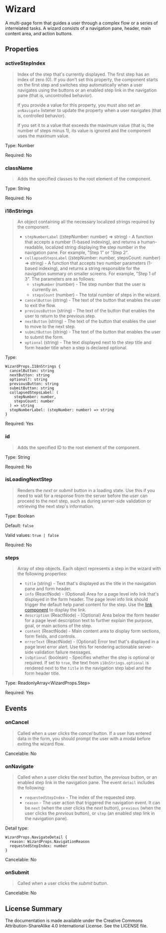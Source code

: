 # Wizard

A multi-page form that guides a user through a complex flow or a series of interrelated tasks. A wizard consists of a navigation pane, header, main content area, and action buttons.



## Properties



### activeStepIndex

> Index of the step that's currently displayed. The first step has an index of zero (0).
> If you don't set this property, the component starts on the first step and switches step automatically
> when a user navigates using the buttons or an enabled step link in the navigation pane (that is, uncontrolled behavior).
> 
> If you provide a value for this property, you must also set an `onNavigate` listener to update the property when
> a user navigates (that is, controlled behavior).
> 
> If you set it to a value that exceeds the maximum value (that is, the number of steps minus 1), its value is ignored and the component uses the maximum value.
> 

Type: Number

Required: No


### className

> Adds the specified classes to the root element of the component.

Type: String

Required: No


### i18nStrings

> An object containing all the necessary localized strings required by the component.
> - `stepNumberLabel` ((stepNumber: number) => string) - A function that accepts a number (1-based indexing),
>    and returns a human-readable, localized string displaying the step number in the navigation pane. For example, "Step 1" or "Step 2".
> - `collapsedStepsLabel` ((stepNumber: number, stepsCount: number) => string) - A function that accepts two number parameters (1-based indexing),
>    and returns a string responsible for the navigation summary on smaller screens. For example, "Step 1 of 3". The parameters are as follows:
>    - `stepNumber` (number) - The step number that the user is currently on.
>    - `stepsCount` (number) - The total number of steps in the wizard.
> - `cancelButton` (string) - The text of the button that enables the user to exit the flow.
> - `previousButton` (string) - The text of the button that enables the user to return to the previous step.
> - `nextButton` (string) - The text of the button that enables the user to move to the next step.
> - `submitButton` (string) - The text of the button that enables the user to submit the form.
> - `optional` (string) - The text displayed next to the step title and form header title when a step is declared optional.
> 

Type: 
```
WizardProps.I18nStrings {
  cancelButton: string
  nextButton: string
  optional?: string
  previousButton: string
  submitButton: string
  collapsedStepsLabel: (
    stepNumber: number,
    stepsCount: number
  ) => string
  stepNumberLabel: (stepNumber: number) => string
}
```


Required: Yes


### id

> Adds the specified ID to the root element of the component.

Type: String

Required: No


### isLoadingNextStep

> Renders the *next* or *submit* button in a loading state.
> Use this if you need to wait for a response from the server before the user can proceed to the next step, such as during server-side validation or retrieving the next step's information.
> 

Type: Boolean

Default: `false`

Valid values: `true | false`

Required: No


### steps

> Array of step objects. Each object represents a step in the wizard with the following properties:
> - `title` (string) - Text that's displayed as the title in the navigation pane and form header.
> - `info` (ReactNode) - (Optional) Area for a page level info link that's displayed in the form header.
>    The page level info link should trigger the default help panel content for the step. Use the [link component](link.md) to display the link.
> - `description` (ReactNode) - (Optional) Area below the form header for a page level description text to further explain the purpose, goal, or main actions of the step.
> - `content` (ReactNode) - Main content area to display form sections, form fields, and controls.
> - `errorText` (ReactNode) - (Optional) Error text that's displayed in a page level error alert.
>    Use this for rendering actionable server-side validation failure messages.
> - `isOptional` (boolean) - Specifies whether the step is optional or required. If set to `true`, the text from `i18nStrings.optional`
>    is rendered next to the `title` in the navigation step label and the form header title.
> 

Type: ReadonlyArray<WizardProps.Step>

Required: Yes







## Events



### onCancel

> Called when a user clicks the *cancel* button.
> If a user has entered data in the form, you should prompt the user with a modal before exiting the wizard flow.

Cancelable: No



### onNavigate

> Called when a user clicks the *next* button, the *previous* button, or an enabled step link in the navigation pane.
> The event `detail` includes the following:
> - `requestedStepIndex` - The index of the requested step.
> - `reason` - The user action that triggered the navigation event. It can be `next` (when the user clicks the *next* button),
> `previous` (when the user clicks the *previous* button), or `step` (an enabled step link in the navigation pane).
> 
> 

Detail type: 
```
WizardProps.NavigateDetail {
  reason: WizardProps.NavigationReason
  requestedStepIndex: number
}
```

Cancelable: No



### onSubmit

> Called when a user clicks the *submit* button.

Cancelable: No






## License Summary

The documentation is made available under the Creative Commons Attribution-ShareAlike 4.0 International License. See the LICENSE file.
